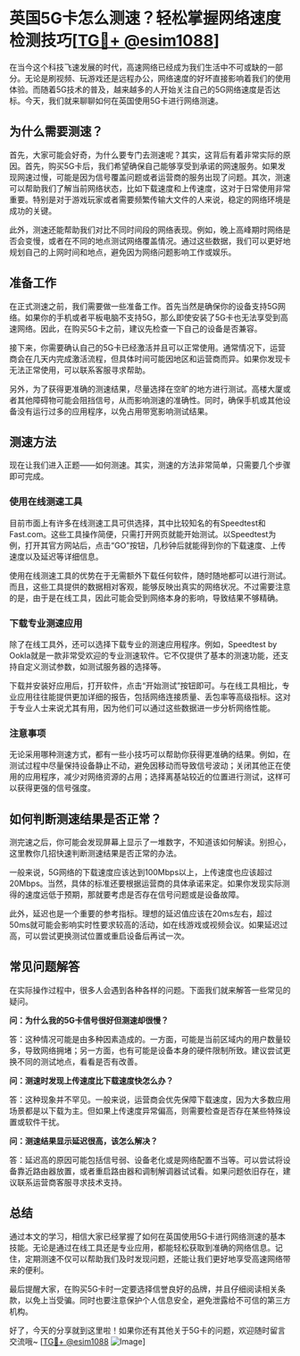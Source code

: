 # 英国5G卡怎么测速？轻松掌握网络速度检测技巧[[TG💪+ @esim1088](https://t.me/s/esim1088)]

在当今这个科技飞速发展的时代，高速网络已经成为我们生活中不可或缺的一部分。无论是刷视频、玩游戏还是远程办公，网络速度的好坏直接影响着我们的使用体验。而随着5G技术的普及，越来越多的人开始关注自己的5G网络速度是否达标。今天，我们就来聊聊如何在英国使用5G卡进行网络测速。

## 为什么需要测速？

首先，大家可能会好奇，为什么要专门去测速呢？其实，这背后有着非常实际的原因。首先，购买5G卡后，我们希望确保自己能够享受到承诺的网速服务。如果发现网速过慢，可能是因为信号覆盖问题或者运营商的服务出现了问题。其次，测速可以帮助我们了解当前网络状态，比如下载速度和上传速度，这对于日常使用非常重要。特别是对于游戏玩家或者需要频繁传输大文件的人来说，稳定的网络环境是成功的关键。

此外，测速还能帮助我们对比不同时间段的网络表现。例如，晚上高峰期时网络是否会变慢，或者在不同的地点测试网络覆盖情况。通过这些数据，我们可以更好地规划自己的上网时间和地点，避免因为网络问题影响工作或娱乐。

## 准备工作

在正式测速之前，我们需要做一些准备工作。首先当然是确保你的设备支持5G网络。如果你的手机或者平板电脑不支持5G，那么即使安装了5G卡也无法享受到高速网络。因此，在购买5G卡之前，建议先检查一下自己的设备是否兼容。

接下来，你需要确认自己的5G卡已经激活并且可以正常使用。通常情况下，运营商会在几天内完成激活流程，但具体时间可能因地区和运营商而异。如果你发现卡无法正常使用，可以联系客服寻求帮助。

另外，为了获得更准确的测速结果，尽量选择在空旷的地方进行测试。高楼大厦或者其他障碍物可能会阻挡信号，从而影响测速的准确性。同时，确保手机或其他设备没有运行过多的应用程序，以免占用带宽影响测试结果。

## 测速方法

现在让我们进入正题——如何测速。其实，测速的方法非常简单，只需要几个步骤即可完成。

### 使用在线测速工具

目前市面上有许多在线测速工具可供选择，其中比较知名的有Speedtest和Fast.com。这些工具操作简便，只需打开网页就能开始测试。以Speedtest为例，打开其官方网站后，点击“GO”按钮，几秒钟后就能得到你的下载速度、上传速度以及延迟等详细信息。

使用在线测速工具的优势在于无需额外下载任何软件，随时随地都可以进行测试。而且，这些工具提供的数据相对客观，能够反映出真实的网络状况。不过需要注意的是，由于是在线工具，因此可能会受到网络本身的影响，导致结果不够精确。

### 下载专业测速应用

除了在线工具外，还可以选择下载专业的测速应用程序。例如，Speedtest by Ookla就是一款非常受欢迎的专业测速软件。它不仅提供了基本的测速功能，还支持自定义测试参数，如测试服务器的选择等。

下载并安装好应用后，打开软件，点击“开始测试”按钮即可。与在线工具相比，专业应用往往能提供更加详细的报告，包括网络连接质量、丢包率等高级指标。这对于专业人士来说尤其有用，因为他们可以通过这些数据进一步分析网络性能。

### 注意事项

无论采用哪种测速方式，都有一些小技巧可以帮助你获得更准确的结果。例如，在测试过程中尽量保持设备静止不动，避免因移动而导致信号波动；关闭其他正在使用的应用程序，减少对网络资源的占用；选择离基站较近的位置进行测试，这样可以获得更强的信号强度。

## 如何判断测速结果是否正常？

测完速之后，你可能会发现屏幕上显示了一堆数字，不知道该如何解读。别担心，这里教你几招快速判断测速结果是否正常的办法。

一般来说，5G网络的下载速度应该达到100Mbps以上，上传速度也应该超过20Mbps。当然，具体的标准还要根据运营商的具体承诺来定。如果你发现实际测得的速度远低于预期，那就要考虑是否存在信号问题或是设备故障。

此外，延迟也是一个重要的参考指标。理想的延迟值应该在20ms左右，超过50ms就可能会影响实时性要求较高的活动，如在线游戏或视频会议。如果延迟过高，可以尝试更换测试位置或重启设备后再试一次。

## 常见问题解答

在实际操作过程中，很多人会遇到各种各样的问题。下面我们就来解答一些常见的疑问。

**问：为什么我的5G卡信号很好但测速却很慢？**

答：这种情况可能是由多种因素造成的。一方面，可能是当前区域内的用户数量较多，导致网络拥堵；另一方面，也有可能是设备本身的硬件限制所致。建议尝试更换不同的测试地点，看看是否有改善。

**问：测速时发现上传速度比下载速度快怎么办？**

答：这种现象并不罕见。一般来说，运营商会优先保障下载速度，因为大多数应用场景都是以下载为主。但如果上传速度异常偏高，则需要检查是否存在某些特殊设置或软件干扰。

**问：测速结果显示延迟很高，该怎么解决？**

答：延迟高的原因可能包括信号弱、设备老化或是网络配置不当等。可以尝试将设备靠近路由器放置，或者重启路由器和调制解调器试试看。如果问题依旧存在，建议联系运营商客服寻求技术支持。

## 总结

通过本文的学习，相信大家已经掌握了如何在英国使用5G卡进行网络测速的基本技能。无论是通过在线工具还是专业应用，都能轻松获取到准确的网络信息。记住，定期测速不仅可以帮助我们及时发现问题，还能让我们更好地享受高速网络带来的便利。

最后提醒大家，在购买5G卡时一定要选择信誉良好的品牌，并且仔细阅读相关条款，以免上当受骗。同时也要注意保护个人信息安全，避免泄露给不可信的第三方机构。

好了，今天的分享就到这里啦！如果你还有其他关于5G卡的问题，欢迎随时留言交流哦~ [[TG💪+ @esim1088](https://t.me/s/esim1088) ![Image](https://i.postimg.cc/4NQfJmqS/Snipaste-2025-05-13-00-14-12.png)]